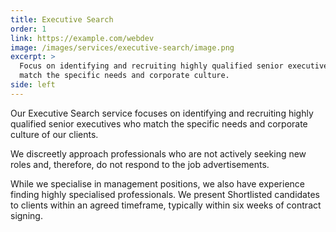 ```yaml
---
title: Executive Search
order: 1
link: https://example.com/webdev
image: /images/services/executive-search/image.png
excerpt: >
  Focus on identifying and recruiting highly qualified senior executives who
  match the specific needs and corporate culture.
side: left
---
```

Our Executive Search service focuses on identifying and recruiting highly
qualified senior executives who match the specific needs and corporate
culture of our clients.

We discreetly approach professionals who are not actively seeking new
roles and, therefore, do not respond to the job advertisements.

While we specialise in management positions, we also have experience
finding highly specialised professionals. We present Shortlisted candidates
to clients within an agreed timeframe, typically within six weeks
of contract signing.
